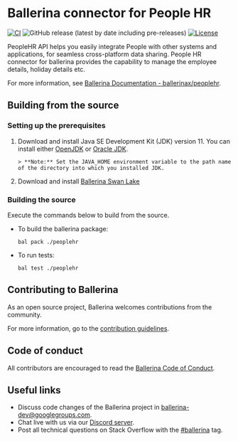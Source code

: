 Ballerina connector for People HR
===================
[![CI](https://github.com/ballerina-platform/module-ballerinax-peoplehr/actions/workflows/ci.yml/badge.svg)](https://github.com/ballerina-platform/module-ballerinax-peoplehr/actions/workflows/ci.yml)
![GitHub release (latest by date including pre-releases)](https://img.shields.io/github/v/release/ballerina-platform/module-ballerinax-peoplehr?color=green&include_prereleases&label=latest%20release)
[![License](https://img.shields.io/badge/License-Apache%202.0-blue.svg)](https://opensource.org/licenses/Apache-2.0)

PeopleHR API helps you easily integrate People with other systems and applications, for seamless cross-platform data sharing. 
People HR connector for ballerina provides the capability to manage the employee details, holiday details etc.
 
For more information, see [Ballerina Documentation - ballerinax/peoplehr](https://central.ballerina.io/ballerinax/peoplehr/latest).
 
## Building from the source
### Setting up the prerequisites
1. Download and install Java SE Development Kit (JDK) version 11. You can install either [OpenJDK](https://adoptopenjdk.net/) or [Oracle JDK](https://www.oracle.com/java/technologies/javase-jdk11-downloads.html).
 
       > **Note:** Set the JAVA_HOME environment variable to the path name of the directory into which you installed JDK.
 
2. Download and install [Ballerina Swan Lake](https://ballerina.io/)
 
 
### Building the source
 
Execute the commands below to build from the source.
 
* To build the ballerina package:
   ```   
   bal pack ./peoplehr
   ```
* To run tests:
   ```
   bal test ./peoplehr
   ```
## Contributing to Ballerina
 
As an open source project, Ballerina welcomes contributions from the community.
 
For more information, go to the [contribution guidelines](https://github.com/ballerina-platform/ballerina-lang/blob/master/CONTRIBUTING.md).
 
## Code of conduct
 
All contributors are encouraged to read the [Ballerina Code of Conduct](https://ballerina.io/code-of-conduct).
 
## Useful links
 
* Discuss code changes of the Ballerina project in [ballerina-dev@googlegroups.com](mailto:ballerina-dev@googlegroups.com).
* Chat live with us via our [Discord server](https://discord.gg/ballerinalang).
* Post all technical questions on Stack Overflow with the [#ballerina](https://stackoverflow.com/questions/tagged/ballerina) tag.
